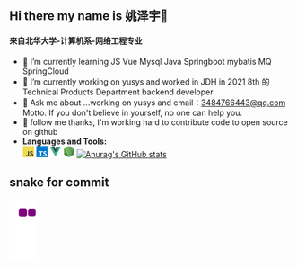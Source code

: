 ## Hi there my name is 姚泽宇👋 
#### 来自北华大学-计算机系-网络工程专业
- 🌱 I’m currently learning JS Vue Mysql Java Springboot mybatis MQ SpringCloud
- 🔭 I’m currently working on yusys and worked in JDH in 2021 8th 的 Technical Products Department backend developer
- 💬 Ask me about ...working on yusys and email：3484766443@qq.com Motto: If you don't believe in yourself, no one can help you.
- 👏 follow me thanks, I'm working hard to contribute code to open source on github 
- **Languages and Tools:**  
<code><img height="20" src="https://raw.githubusercontent.com/github/explore/80688e429a7d4ef2fca1e82350fe8e3517d3494d/topics/javascript/javascript.png"></code>
<code><img height="20" src="https://raw.githubusercontent.com/github/explore/80688e429a7d4ef2fca1e82350fe8e3517d3494d/topics/typescript/typescript.png"></code>
<code><img height="20" src="https://raw.githubusercontent.com/github/explore/80688e429a7d4ef2fca1e82350fe8e3517d3494d/topics/vue/vue.png"></code>
<code><img height="20" src="https://raw.githubusercontent.com/github/explore/80688e429a7d4ef2fca1e82350fe8e3517d3494d/topics/nodejs/nodejs.png"></code>
[![Anurag's GitHub stats](https://github-readme-stats.vercel.app/api?username=aozeyu&show_icons=true&theme=merko)](https://github.com/aozeyu/github-readme-stats)


## snake for commit
![snake gif](https://github.com/aozeyu/aozeyu/blob/output/github-contribution-grid-snake.gif)

<!--
**aozeyu/aozeyu** is a ✨ _special_ ✨ repository because its `README.md` (this file) appears on your GitHub profile.

Here are some ideas to get you started:

- 🔭 I’m currently working on ...
- 🌱 I’m currently learning ...
- 👯 I’m looking to collaborate on ...
- 🤔 I’m looking for help with ...
- 💬 Ask me about ...
- 📫 How to reach me: ...
- 😄 Pronouns: ...
- ⚡ Fun fact: ...4月24日
-->
